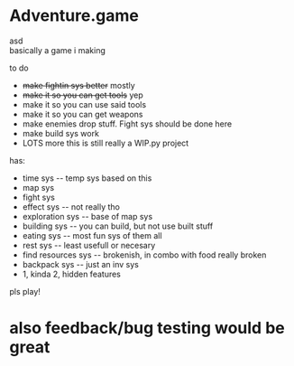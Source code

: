 # Adventure.game
asd  
basically a game i making

to do
* ~~make fightin sys better~~ mostly
* ~~make it so you can get tools~~ yep
* make it so you can use said tools
* make it so you can get weapons
* make enemies drop stuff. Fight sys should be done here
* make build sys work
* LOTS more this is still really a WIP.py project

has:
* time sys -- temp sys based on this
* map sys
* fight sys
* effect sys -- not really tho
* exploration sys -- base of map sys
* building sys -- you can build, but not use built stuff
* eating sys -- most fun sys of them all
* rest sys -- least usefull or necesary
* find resources sys -- brokenish, in combo with food really broken
* backpack sys -- just an inv sys
* 1, kinda 2, hidden features


pls play!  
# also feedback/bug testing would be great
